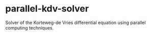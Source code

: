 # parallel-kdv-solver
Solver of the Korteweg-de Vries differential equation using parallel computing techniques. 
